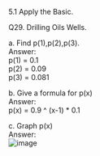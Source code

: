 5.1 Apply the Basic.

Q29. Drilling Oils Wells.

a. Find p(1),p(2),p(3).  
Answer:  
p(1) = 0.1  
p(2) = 0.09  
p(3) = 0.081   

b. Give a formula for p(x)  
Answer:  
p(x) = 0.9 ^ (x-1) * 0.1  

c. Graph p(x)  
Answer:  
![image](https://github.com/user-attachments/assets/195f9931-5f80-47ab-a46a-6b75f859a6bc)


